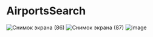 # AirportsSearch

![Снимок экрана (86)](https://user-images.githubusercontent.com/122934926/236716046-4ce1c955-9b85-4bbe-b894-59ca101c80f7.png)
![Снимок экрана (87)](https://user-images.githubusercontent.com/122934926/236716123-24be5a20-1e26-4c9d-885a-445c80f17802.png)
![image](https://user-images.githubusercontent.com/122934926/236716283-9092116e-443a-4944-8a4b-ab3975953e65.png)
